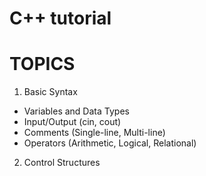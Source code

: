 C++ tutorial
==============

TOPICS
=======
1. Basic Syntax
- Variables and Data Types
- Input/Output (cin, cout)
- Comments (Single-line, Multi-line)
- Operators (Arithmetic, Logical, Relational)
2. Control Structures
